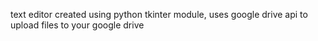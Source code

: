 text editor created using python tkinter module, uses google drive api to upload files to your google drive
